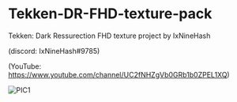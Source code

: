 # Tekken-DR-FHD-texture-pack
Tekken: Dark Ressurection FHD texture project by IxNineHash

(discord: IxNineHash#9785)

(YouTube: https://www.youtube.com/channel/UC2fNHZgVb0GRb1b0ZPEL1XQ)

![PIC1](https://user-images.githubusercontent.com/84001806/144740702-00e3b5e9-0d50-4d83-9eb1-a396919b826e.PNG)
